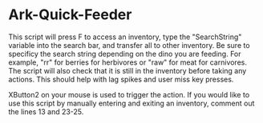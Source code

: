 # Ark-Quick-Feeder

This script will press F to access an inventory, type the "SearchString" variable into the search bar, and transfer all to other inventory. Be sure to specificy the search string depending on the dino you are feeding. For example, "rr" for berries for herbivores or "raw" for meat for carnivores. The script will also check that it is still in the inventory before taking any actions. This should help with lag spikes and user miss key presses. 

XButton2 on your mouse is used to trigger the action. If you would like to use this script by manually entering and exiting an inventory, comment out the lines 13 and 23-25.
